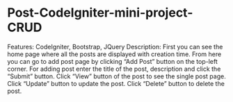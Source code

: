 # Post-CodeIgniter-mini-project-CRUD
Features: CodeIgniter, Bootstrap, JQuery
Description:
First you can see the home page where all the posts are displayed with creation time.
From here you can go to add post page by clicking “Add Post” button on the top-left corner.
For adding post enter the title of the post, description and click the “Submit” button.
Click “View” button of the post to see the single post page.
Click “Update” button to update the post.
Click “Delete” button to delete the post.
